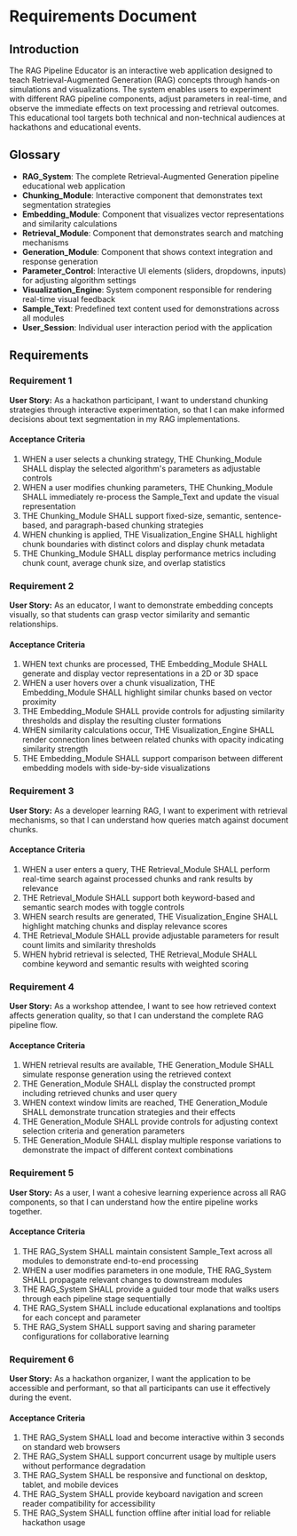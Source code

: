 # Requirements Document

## Introduction

The RAG Pipeline Educator is an interactive web application designed to teach Retrieval-Augmented Generation (RAG) concepts through hands-on simulations and visualizations. The system enables users to experiment with different RAG pipeline components, adjust parameters in real-time, and observe the immediate effects on text processing and retrieval outcomes. This educational tool targets both technical and non-technical audiences at hackathons and educational events.

## Glossary

- **RAG_System**: The complete Retrieval-Augmented Generation pipeline educational web application
- **Chunking_Module**: Interactive component that demonstrates text segmentation strategies
- **Embedding_Module**: Component that visualizes vector representations and similarity calculations
- **Retrieval_Module**: Component that demonstrates search and matching mechanisms
- **Generation_Module**: Component that shows context integration and response generation
- **Parameter_Control**: Interactive UI elements (sliders, dropdowns, inputs) for adjusting algorithm settings
- **Visualization_Engine**: System component responsible for rendering real-time visual feedback
- **Sample_Text**: Predefined text content used for demonstrations across all modules
- **User_Session**: Individual user interaction period with the application

## Requirements

### Requirement 1

**User Story:** As a hackathon participant, I want to understand chunking strategies through interactive experimentation, so that I can make informed decisions about text segmentation in my RAG implementations.

#### Acceptance Criteria

1. WHEN a user selects a chunking strategy, THE Chunking_Module SHALL display the selected algorithm's parameters as adjustable controls
2. WHEN a user modifies chunking parameters, THE Chunking_Module SHALL immediately re-process the Sample_Text and update the visual representation
3. THE Chunking_Module SHALL support fixed-size, semantic, sentence-based, and paragraph-based chunking strategies
4. WHEN chunking is applied, THE Visualization_Engine SHALL highlight chunk boundaries with distinct colors and display chunk metadata
5. THE Chunking_Module SHALL display performance metrics including chunk count, average chunk size, and overlap statistics

### Requirement 2

**User Story:** As an educator, I want to demonstrate embedding concepts visually, so that students can grasp vector similarity and semantic relationships.

#### Acceptance Criteria

1. WHEN text chunks are processed, THE Embedding_Module SHALL generate and display vector representations in a 2D or 3D space
2. WHEN a user hovers over a chunk visualization, THE Embedding_Module SHALL highlight similar chunks based on vector proximity
3. THE Embedding_Module SHALL provide controls for adjusting similarity thresholds and display the resulting cluster formations
4. WHEN similarity calculations occur, THE Visualization_Engine SHALL render connection lines between related chunks with opacity indicating similarity strength
5. THE Embedding_Module SHALL support comparison between different embedding models with side-by-side visualizations

### Requirement 3

**User Story:** As a developer learning RAG, I want to experiment with retrieval mechanisms, so that I can understand how queries match against document chunks.

#### Acceptance Criteria

1. WHEN a user enters a query, THE Retrieval_Module SHALL perform real-time search against processed chunks and rank results by relevance
2. THE Retrieval_Module SHALL support both keyword-based and semantic search modes with toggle controls
3. WHEN search results are generated, THE Visualization_Engine SHALL highlight matching chunks and display relevance scores
4. THE Retrieval_Module SHALL provide adjustable parameters for result count limits and similarity thresholds
5. WHEN hybrid retrieval is selected, THE Retrieval_Module SHALL combine keyword and semantic results with weighted scoring

### Requirement 4

**User Story:** As a workshop attendee, I want to see how retrieved context affects generation quality, so that I can understand the complete RAG pipeline flow.

#### Acceptance Criteria

1. WHEN retrieval results are available, THE Generation_Module SHALL simulate response generation using the retrieved context
2. THE Generation_Module SHALL display the constructed prompt including retrieved chunks and user query
3. WHEN context window limits are reached, THE Generation_Module SHALL demonstrate truncation strategies and their effects
4. THE Generation_Module SHALL provide controls for adjusting context selection criteria and generation parameters
5. THE Generation_Module SHALL display multiple response variations to demonstrate the impact of different context combinations

### Requirement 5

**User Story:** As a user, I want a cohesive learning experience across all RAG components, so that I can understand how the entire pipeline works together.

#### Acceptance Criteria

1. THE RAG_System SHALL maintain consistent Sample_Text across all modules to demonstrate end-to-end processing
2. WHEN a user modifies parameters in one module, THE RAG_System SHALL propagate relevant changes to downstream modules
3. THE RAG_System SHALL provide a guided tour mode that walks users through each pipeline stage sequentially
4. THE RAG_System SHALL include educational explanations and tooltips for each concept and parameter
5. THE RAG_System SHALL support saving and sharing parameter configurations for collaborative learning

### Requirement 6

**User Story:** As a hackathon organizer, I want the application to be accessible and performant, so that all participants can use it effectively during the event.

#### Acceptance Criteria

1. THE RAG_System SHALL load and become interactive within 3 seconds on standard web browsers
2. THE RAG_System SHALL support concurrent usage by multiple users without performance degradation
3. THE RAG_System SHALL be responsive and functional on desktop, tablet, and mobile devices
4. THE RAG_System SHALL provide keyboard navigation and screen reader compatibility for accessibility
5. THE RAG_System SHALL function offline after initial load for reliable hackathon usage